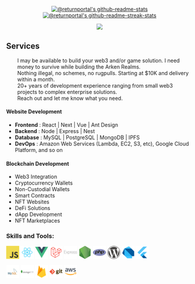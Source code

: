 <p align="center">
  <a href="https://github.com/returnportal?tab=repositories">
    <img src="https://github-readme-stats-one-bice.vercel.app/api?username=returnportal&theme=github_dark&show_icons=true&count_private=true&hide_border=true&role=OWNER,ORGANIZATION_MEMBER"  width="48%" alt="@returnportal's github-readme-stats"/>
  </a>
  <a href="https://github.com/returnportal?tab=stars">
    <img src="https://github-readme-streak-stats.herokuapp.com?user=returnportal&theme=github_dark&hide_border=true&date_format=M%20j%5B%2C%20Y%5D"  width="48%" alt="@returnportal's github-readme-streak-stats"/>
  </a>
</p>
<p align="center">
    <img src="https://github-profile-trophy.vercel.app/?username=returnportal&row=1&column=7&theme=gruvbox&margin-w=15&margin-h=15" />
</p>

## Services

<p style = "margin-left: 30px">
I may be available to build your web3 and/or game solution. I need money to survive while building the Arken Realms.<br>
Nothing illegal, no schemes, no rugpulls. Starting at $10K and delivery within a month.<br>
20+ years of development experience ranging from small web3 projects to complex enterprise solutions.<br>
Reach out and let me know what you need.<br>
</p>

#### Website Development
- <b>Frontend</b> :  React | Next | Vue | Ant Design
- <b>Backend</b> : Node | Express | Nest
- <b>Database</b> : MySQL | PostgreSQL | MongoDB | IPFS
- <b>DevOps</b> : Amazon Web Services (Lambda, EC2, S3, etc), Google Cloud Platform, and so on

#### Blockchain Development
- Web3 Integration <br>
- Cryptocurrency Wallets <br>
- Non-Custodial Wallets <br>
- Smart Contracts <br>
- NFT Websites <br>
- DeFi Solutions <br>
- dApp Development <br>
- NFT Marketplaces <br>

### Skills and Tools:

<code><img height="35" src="https://raw.githubusercontent.com/github/explore/80688e429a7d4ef2fca1e82350fe8e3517d3494d/topics/javascript/javascript.png"></code>
<code><img height="35" src="https://raw.githubusercontent.com/github/explore/80688e429a7d4ef2fca1e82350fe8e3517d3494d/topics/react/react.png"></code>
<code><img height="35" src="https://raw.githubusercontent.com/github/explore/80688e429a7d4ef2fca1e82350fe8e3517d3494d/topics/vue/vue.png"></code>
<code><img height="35" src="https://raw.githubusercontent.com/github/explore/80688e429a7d4ef2fca1e82350fe8e3517d3494d/topics/laravel/laravel.png"></code>
<code><img height="35" src="https://raw.githubusercontent.com/github/explore/80688e429a7d4ef2fca1e82350fe8e3517d3494d/topics/express/express.png"></code>
<code><img height="35" src="https://raw.githubusercontent.com/github/explore/80688e429a7d4ef2fca1e82350fe8e3517d3494d/topics/nodejs/nodejs.png"></code>
<code><img height="35" src="https://raw.githubusercontent.com/github/explore/80688e429a7d4ef2fca1e82350fe8e3517d3494d/topics/php/php.png"></code>
<code><img height="35" src="https://raw.githubusercontent.com/github/explore/80688e429a7d4ef2fca1e82350fe8e3517d3494d/topics/wordpress/wordpress.png"></code>
<code><img height="35" src="https://raw.githubusercontent.com/github/explore/80688e429a7d4ef2fca1e82350fe8e3517d3494d/topics/dart/dart.png"></code>
<code><img height="35" src="https://raw.githubusercontent.com/github/explore/80688e429a7d4ef2fca1e82350fe8e3517d3494d/topics/flutter/flutter.png"></code>

<code><img height="35" src="https://raw.githubusercontent.com/github/explore/80688e429a7d4ef2fca1e82350fe8e3517d3494d/topics/mysql/mysql.png"></code>
<code><img height="35" src="https://raw.githubusercontent.com/github/explore/80688e429a7d4ef2fca1e82350fe8e3517d3494d/topics/mongodb/mongodb.png"></code>
<code><img height="35" src="https://raw.githubusercontent.com/github/explore/80688e429a7d4ef2fca1e82350fe8e3517d3494d/topics/firebase/firebase.png"></code>
<code><img height="35" src="https://raw.githubusercontent.com/github/explore/80688e429a7d4ef2fca1e82350fe8e3517d3494d/topics/git/git.png"></code>
<code><img height="35" src="https://raw.githubusercontent.com/github/explore/80688e429a7d4ef2fca1e82350fe8e3517d3494d/topics/aws/aws.png"></code>




